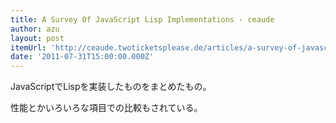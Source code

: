 ```yaml
---
title: A Survey Of JavaScript Lisp Implementations - ceaude
author: azu
layout: post
itemUrl: 'http://ceaude.twoticketsplease.de/articles/a-survey-of-javascript-lisp-implementations.html'
date: '2011-07-31T15:00:00.000Z'
---
```

JavaScriptでLispを実装したものをまとめたもの。

性能とかいろいろな項目での比較もされている。
